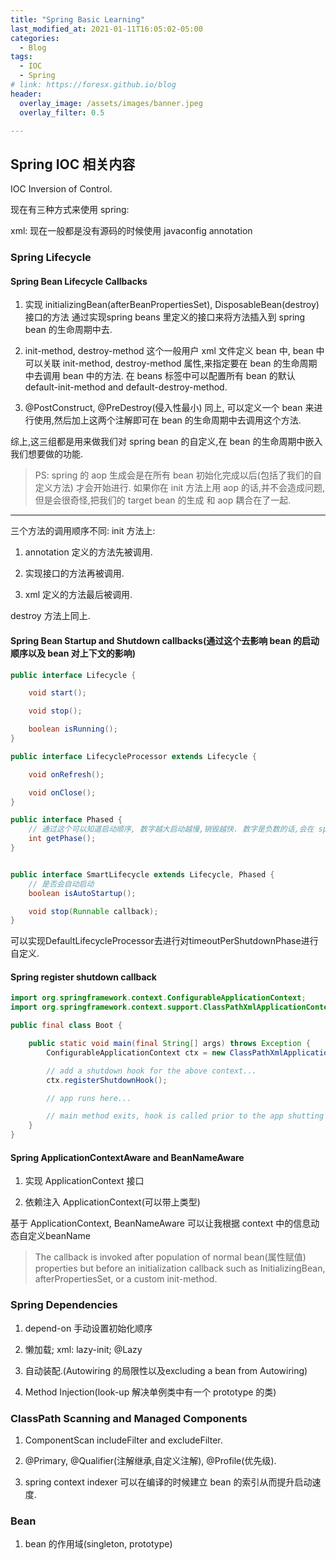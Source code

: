 ```yaml
---
title: "Spring Basic Learning"
last_modified_at: 2021-01-11T16:05:02-05:00
categories:
  - Blog
tags:
  - IOC
  - Spring
# link: https://foresx.github.io/blog
header:
  overlay_image: /assets/images/banner.jpeg
  overlay_filter: 0.5

---
```


## Spring IOC 相关内容

IOC Inversion of Control.

现在有三种方式来使用 spring:

xml: 现在一般都是没有源码的时候使用
javaconfig
annotation

### Spring Lifecycle

#### Spring Bean Lifecycle Callbacks

1. 实现 initializingBean(afterBeanPropertiesSet), DisposableBean(destroy)接口的方法
通过实现spring beans 里定义的接口来将方法插入到 spring bean 的生命周期中去.

2. init-method, destroy-method
这个一般用户 xml 文件定义 bean 中, bean 中可以关联 init-method, destroy-method 属性,来指定要在 bean 的生命周期中去调用 bean 中的方法. 在 beans 标签中可以配置所有 bean 的默认 default-init-method and default-destroy-method.

3. @PostConstruct, @PreDestroy(侵入性最小)
同上, 可以定义一个 bean 来进行使用,然后加上这两个注解即可在 bean 的生命周期中去调用这个方法.

综上,这三组都是用来做我们对 spring bean 的自定义,在 bean 的生命周期中嵌入我们想要做的功能.
> PS: spring 的 aop 生成会是在所有 bean 初始化完成以后(包括了我们的自定义方法) 才会开始进行. 如果你在 init 方法上用 aop 的话,并不会造成问题,但是会很奇怪,把我们的 target bean 的生成 和 aop 耦合在了一起.

---

三个方法的调用顺序不同:
init 方法上:

1. annotation 定义的方法先被调用.

2. 实现接口的方法再被调用.

3. xml 定义的方法最后被调用.

destroy 方法上同上.

#### Spring Bean Startup and Shutdown callbacks(通过这个去影响 bean 的启动顺序以及 bean 对上下文的影响)

```java
public interface Lifecycle {

    void start();

    void stop();

    boolean isRunning();
}

public interface LifecycleProcessor extends Lifecycle {

    void onRefresh();

    void onClose();
}

public interface Phased {
    // 通过这个可以知道启动顺序, 数字越大启动越慢,销毁越快. 数字是负数的话,会在 spring 标准组件之前去启动,在最后进行关闭
    int getPhase();
}


public interface SmartLifecycle extends Lifecycle, Phased {
    // 是否会自动启动
    boolean isAutoStartup();

    void stop(Runnable callback);
}
```

可以实现DefaultLifecycleProcessor去进行对timeoutPerShutdownPhase进行自定义.

#### Spring register shutdown callback

```java
import org.springframework.context.ConfigurableApplicationContext;
import org.springframework.context.support.ClassPathXmlApplicationContext;

public final class Boot {

    public static void main(final String[] args) throws Exception {
        ConfigurableApplicationContext ctx = new ClassPathXmlApplicationContext("beans.xml");

        // add a shutdown hook for the above context...
        ctx.registerShutdownHook();

        // app runs here...

        // main method exits, hook is called prior to the app shutting down...
    }
}
```

#### Spring ApplicationContextAware and BeanNameAware

1. 实现 ApplicationContext 接口

2. 依赖注入 ApplicationContext(可以带上类型)

基于 ApplicationContext, BeanNameAware 可以让我根据 context 中的信息动态自定义beanName

> The callback is invoked after population of normal bean(属性赋值) properties but before an initialization callback such as InitializingBean, afterPropertiesSet, or a custom init-method.

### Spring Dependencies

1. depend-on 手动设置初始化顺序

2. 懒加载; xml: lazy-init; @Lazy

3. 自动装配.(Autowiring 的局限性以及excluding a bean from Autowiring)

4. Method Injection(look-up 解决单例类中有一个 prototype 的类)

### ClassPath Scanning and Managed Components

1. ComponentScan includeFilter and excludeFilter.

2. @Primary, @Qualifier(注解继承,自定义注解), @Profile(优先级).

3. spring context indexer 可以在编译的时候建立 bean 的索引从而提升启动速度.

### Bean

1. bean 的作用域(singleton, prototype)
